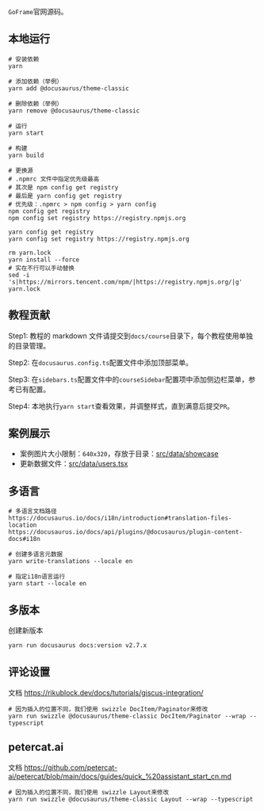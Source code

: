 `GoFrame`官网源码。

## 本地运行

```shell
# 安装依赖
yarn

# 添加依赖（举例）
yarn add @docusaurus/theme-classic

# 删除依赖（举例）
yarn remove @docusaurus/theme-classic

# 运行
yarn start

# 构建
yarn build

```

```shell
# 更换源 
# .npmrc 文件中指定优先级最高
# 其次是 npm config get registry
# 最后是 yarn config get registry
# 优先级：.npmrc > npm config > yarn config
npm config get registry
npm config set registry https://registry.npmjs.org

yarn config get registry
yarn config set registry https://registry.npmjs.org

rm yarn.lock
yarn install --force
# 实在不行可以手动替换
sed -i 's|https://mirrors.tencent.com/npm/|https://registry.npmjs.org/|g' yarn.lock
```

## 教程贡献

Step1: 教程的 markdown 文件请提交到`docs/course`目录下，每个教程使用单独的目录管理。

Step2: 在`docusaurus.config.ts`配置文件中添加顶部菜单。

Step3: 在`sidebars.ts`配置文件中的`courseSidebar`配置项中添加侧边栏菜单，参考已有配置。

Step4: 本地执行`yarn start`查看效果，并调整样式，直到满意后提交`PR`。

## 案例展示

- 案例图片大小限制：`640x320`，存放于目录：[src/data/showcase](./src/data/showcase/)
- 更新数据文件：[src/data/users.tsx](./src/data/users.tsx)

## 多语言

```shell
# 多语言文档路径
https://docusaurus.io/docs/i18n/introduction#translation-files-location
https://docusaurus.io/docs/api/plugins/@docusaurus/plugin-content-docs#i18n

# 创建多语言元数据
yarn write-translations --locale en

# 指定i18n语言运行
yarn start --locale en
```

## 多版本

创建新版本

```bash
yarn run docusaurus docs:version v2.7.x
```

## 评论设置

文档 https://rikublock.dev/docs/tutorials/giscus-integration/

```shell
# 因为插入的位置不同，我们使用 swizzle DocItem/Paginator来修改
yarn run swizzle @docusaurus/theme-classic DocItem/Paginator --wrap --typescript
```

## petercat.ai

文档 https://github.com/petercat-ai/petercat/blob/main/docs/guides/quick_%20assistant_start_cn.md

```shell
# 因为插入的位置不同，我们使用 swizzle Layout来修改
yarn run swizzle @docusaurus/theme-classic Layout --wrap --typescript
```
